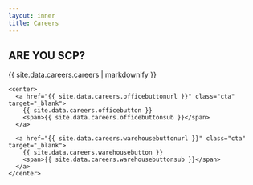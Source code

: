 ```yaml
---
layout: inner
title: Careers
---
```


<div class="careers">
  <div class="md">
    <h2>ARE YOU SCP?</h2>
    {{ site.data.careers.careers | markdownify }}

    <center>
      <a href="{{ site.data.careers.officebuttonurl }}" class="cta" target="_blank">
        {{ site.data.careers.officebutton }}
        <span>{{ site.data.careers.officebuttonsub }}</span>
      </a>

      <a href="{{ site.data.careers.warehousebuttonurl }}" class="cta" target="_blank">
        {{ site.data.careers.warehousebutton }}
        <span>{{ site.data.careers.warehousebuttonsub }}</span>
      </a>
    </center>
  </div>
</div>
